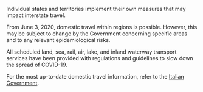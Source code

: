 Individual states and territories implement their own measures that may impact interstate travel.

From June 3, 2020, domestic travel within regions is possible. However, this may be subject to change by the Government concerning specific areas and to any relevant epidemiological risks.

All scheduled land, sea, rail, air, lake, and inland waterway transport services have been provided with regulations and guidelines to slow down the spread of COVID-19.

For the most up-to-date domestic travel information, refer to the [Italian Government](https://www.esteri.it/mae/en/ministero/normativaonline/decreto-iorestoacasa-domande-frequenti/focus-cittadini-italiani-in-rientro-dall-estero-e-cittadini-stranieri-in-italia.html).
